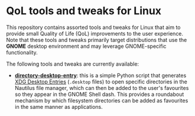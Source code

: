 # QoL tools and tweaks for Linux

This repository contains assorted tools and tweaks for Linux that aim to provide small Quality of Life (QoL) improvements to the user experience. Note that these tools and tweaks primarily target distributions that use the **GNOME** desktop environment and may leverage GNOME-specific functionality.

The following tools and tweaks are currently available:

- [**directory-desktop-entry**](./tools/directory-desktop-entry/directory-desktop-entry.py): this is a simple Python script that generates [XDG Desktop Entries](https://specifications.freedesktop.org/desktop-entry-spec/latest/) (`.desktop` files) to open specific directories in the Nautilus file manager, which can then be added to the user's favourites so they appear in the GNOME Shell dash. This provides a roundabout mechanism by which filesystem directories can be added as favourites in the same manner as applications.
